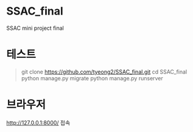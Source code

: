 # SSAC_final
SSAC mini project final

# 테스트
> git clone https://github.com/tyeong2/SSAC_final.git
> cd SSAC_final 
> python manage.py migrate
> python manage.py runserver

# 브라우저
http://127.0.0.1:8000/
접속
